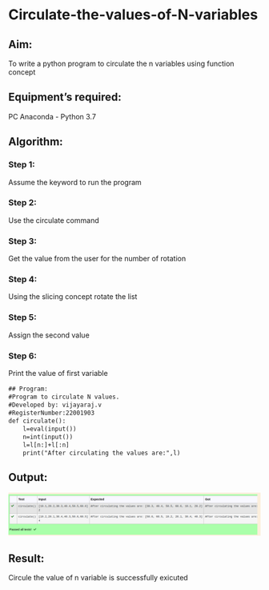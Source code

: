 # Circulate-the-values-of-N-variables
## Aim:
To write a python program to circulate the n variables using function concept
## Equipment’s required:
PC
Anaconda - Python 3.7
## Algorithm: 
### Step 1: 
Assume the keyword to run the program 
### Step 2: 
Use the circulate command
### Step 3: 
Get the value from the user for the number of rotation
### Step 4: 
Using the slicing concept rotate the list

### Step 5: 
Assign the second value
### Step 6: 
Print the value of first variable
```
## Program:
#Program to circulate N values.
#Developed by: vijayaraj.v
#RegisterNumber:22001903
def circulate():
    l=eval(input())
    n=int(input())
    l=l[n:]+l[:n]
    print("After circulating the values are:",l)
```

## Output:
![output](./circulate.png)

## Result:
Circule the value of n variable is successfully exicuted
